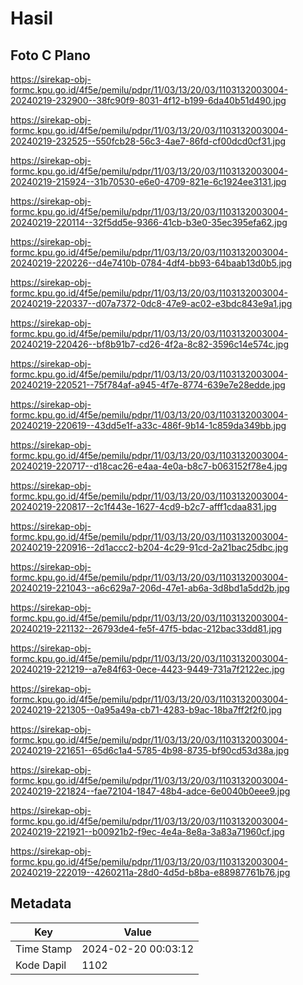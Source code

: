 # Hasil

## Foto C Plano

https://sirekap-obj-formc.kpu.go.id/4f5e/pemilu/pdpr/11/03/13/20/03/1103132003004-20240219-232900--38fc90f9-8031-4f12-b199-6da40b51d490.jpg

https://sirekap-obj-formc.kpu.go.id/4f5e/pemilu/pdpr/11/03/13/20/03/1103132003004-20240219-232525--550fcb28-56c3-4ae7-86fd-cf00dcd0cf31.jpg

https://sirekap-obj-formc.kpu.go.id/4f5e/pemilu/pdpr/11/03/13/20/03/1103132003004-20240219-215924--31b70530-e6e0-4709-821e-6c1924ee3131.jpg

https://sirekap-obj-formc.kpu.go.id/4f5e/pemilu/pdpr/11/03/13/20/03/1103132003004-20240219-220114--32f5dd5e-9366-41cb-b3e0-35ec395efa62.jpg

https://sirekap-obj-formc.kpu.go.id/4f5e/pemilu/pdpr/11/03/13/20/03/1103132003004-20240219-220226--d4e7410b-0784-4df4-bb93-64baab13d0b5.jpg

https://sirekap-obj-formc.kpu.go.id/4f5e/pemilu/pdpr/11/03/13/20/03/1103132003004-20240219-220337--d07a7372-0dc8-47e9-ac02-e3bdc843e9a1.jpg

https://sirekap-obj-formc.kpu.go.id/4f5e/pemilu/pdpr/11/03/13/20/03/1103132003004-20240219-220426--bf8b91b7-cd26-4f2a-8c82-3596c14e574c.jpg

https://sirekap-obj-formc.kpu.go.id/4f5e/pemilu/pdpr/11/03/13/20/03/1103132003004-20240219-220521--75f784af-a945-4f7e-8774-639e7e28edde.jpg

https://sirekap-obj-formc.kpu.go.id/4f5e/pemilu/pdpr/11/03/13/20/03/1103132003004-20240219-220619--43dd5e1f-a33c-486f-9b14-1c859da349bb.jpg

https://sirekap-obj-formc.kpu.go.id/4f5e/pemilu/pdpr/11/03/13/20/03/1103132003004-20240219-220717--d18cac26-e4aa-4e0a-b8c7-b063152f78e4.jpg

https://sirekap-obj-formc.kpu.go.id/4f5e/pemilu/pdpr/11/03/13/20/03/1103132003004-20240219-220817--2c1f443e-1627-4cd9-b2c7-afff1cdaa831.jpg

https://sirekap-obj-formc.kpu.go.id/4f5e/pemilu/pdpr/11/03/13/20/03/1103132003004-20240219-220916--2d1accc2-b204-4c29-91cd-2a21bac25dbc.jpg

https://sirekap-obj-formc.kpu.go.id/4f5e/pemilu/pdpr/11/03/13/20/03/1103132003004-20240219-221043--a6c629a7-206d-47e1-ab6a-3d8bd1a5dd2b.jpg

https://sirekap-obj-formc.kpu.go.id/4f5e/pemilu/pdpr/11/03/13/20/03/1103132003004-20240219-221132--26793de4-fe5f-47f5-bdac-212bac33dd81.jpg

https://sirekap-obj-formc.kpu.go.id/4f5e/pemilu/pdpr/11/03/13/20/03/1103132003004-20240219-221219--a7e84f63-0ece-4423-9449-731a7f2122ec.jpg

https://sirekap-obj-formc.kpu.go.id/4f5e/pemilu/pdpr/11/03/13/20/03/1103132003004-20240219-221305--0a95a49a-cb71-4283-b9ac-18ba7ff2f2f0.jpg

https://sirekap-obj-formc.kpu.go.id/4f5e/pemilu/pdpr/11/03/13/20/03/1103132003004-20240219-221651--65d6c1a4-5785-4b98-8735-bf90cd53d38a.jpg

https://sirekap-obj-formc.kpu.go.id/4f5e/pemilu/pdpr/11/03/13/20/03/1103132003004-20240219-221824--fae72104-1847-48b4-adce-6e0040b0eee9.jpg

https://sirekap-obj-formc.kpu.go.id/4f5e/pemilu/pdpr/11/03/13/20/03/1103132003004-20240219-221921--b00921b2-f9ec-4e4a-8e8a-3a83a71960cf.jpg

https://sirekap-obj-formc.kpu.go.id/4f5e/pemilu/pdpr/11/03/13/20/03/1103132003004-20240219-222019--4260211a-28d0-4d5d-b8ba-e88987761b76.jpg


## Metadata

| Key        | Value               |
| ---------- | ------------------- |
| Time Stamp | 2024-02-20 00:03:12 |
| Kode Dapil | 1102                |



